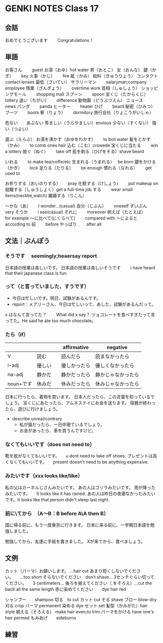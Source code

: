 # GENKI NOTES Class 17

## 会話

おめでとうございます　　 Congratulations！

## 単語

お客さん　　 guest
お湯（おゆ）hot water
男（おとこ）
女（おんな）
鍵（かぎ）　　 key
火事（かじ）　　 fire
紙（かみ）
給料（きゅうりょう）
コンタクト　　 contact lenses
最低（さいてい）
サラリーマン　　 salaryman;company employee
残業（ざんぎょう）　　 overtime work
首相（しゅしょう）
ショッピングモール　　 shopping mall
スプーン　　 spoon
宝くじ（たからくじ）　　 lottery
違い（ちがい）　　 difference
動物園（どうぶつえん）
ニュース　　 news
パンダ　　 panda
ヒーター　　 heater
ひげ　　 beard
秘密（ひみつ）
ブーツ　　 boots
寮（りょう）　　 dormitory
旅行会社（りょこうがいしゃ）

危ない　　あぶない
羨ましい（うらやましい）envious
少ない（すくない）
強い（つよい）

選ぶ（えらぶ）
お湯を沸かす（おゆをわかす）　　 to boil water
髪をとかす（かみ）　　 to comb ones hair
込む（こむ）crowede
宝くじに当たる　　 win a lottery
脱ぐ（ぬぐ）　　 take off
髭を剃る（ひげをそる）shave beard

いれる　　 to make tea/coffe/etc
生まれる（うまれる）　 be born
鍵をかける（かぎ）　　 lock
足りる（たりる）　　 be enough
慣れる（なれる）　　 get used to

お祈りする（おいのりする）　　 pray
化粧する（けしょう）　　 put makeup on
就職する（しゅうしょく）get a full-time job
する　　 wear small items(necktie,watch)
離婚する（りこん）

～かな（あ）　　 I wonder...(casual)
自分（じぶん）　　 oneself
ずいぶん　　 very
そうか　　 i see(casual)
それに　　 moreover
例えば（たとえば）　　 for example
～に比べて(にくらべて)　　 compared with
～によると　　 according to
前　　 before
やっぱり　　 after all

## 文法｜ぶんぽう

### そうです　 seemingly;heaersay report

日本語の授業は楽しいです。
日本語の授業は楽しいそうです　　 i have heard that their japanese class is fun.

### って（と言っていました、すうです）

- 今日は忙しいです。明日、試験があるんです。
- report：メアリーさん、今日は忙しいって、あした、試験があるんだって。

x はなんて言ってた？　　 What did x say？
ツョコレートを食べすぎたって言ってた。He said he ate too much chocolate。

### たら（if）

|           |          | affirmative  | negative           |
| --------- | -------- | ------------ | ------------------ |
| V         | 読む     | 読んだら     | 読まなかったら     |
| i-adj     | 優しい   | 優しかったら | 優しくなかったら   |
| na-adj    | 静かだ　 | 静かだったら | 静かじゃなかったら |
| noun+です | 休みだ   | 休みだったら | 休みじゃなかったら |

日本に行ったら、着物を買います。
日本人だったら、この言葉を知っているでしょう。
宝くじにあたったら、アムネステイにお金を送ります。
宿題が終わったら、遊びに行けましょう。

- describe unreal/contrary
  - 私が猫だったら、一日中寝ているでしょう。
  - お金があったら、車を買うんですけど。

### なくてもいいです（does not need to）

靴を脱がなくてもいいです。　　u dont need to take off shoes.
プレゼントは高くなくてもいいです。　　present doesn't need to be anything expensive.

### みたいです（xxx looks like/like）

私の父はカーネルじさんみたいです。
あの人はゴリラみたいです。
雨が降ったみたいです。　　It looks like it has rained.
あの人は昨日の夜寝なかったみたいです。It looks like that person didn't sleep last night.

### 前に\てから　（A～B：B before A\A then B）

国に帰る前に、もう一度東京に行きます。
日本に来る前に、一学期日本語を勉強しました。　　

勉強してから、友達に手紙を書きました。
Xが来てから、食べましょう。

## 文例

カット（パーマ）お願いします。 ...hair cut
あまり短くしないでください。　　...too short
そらないでください　don't shave...
3センチぐらい切ってください。　　3 centimeters...
後ろを揃えてください（.をそろえ）...cut the back all the same length
赤に染めてください　　dye hair red

シャンプー　　shampoo
切る　to cut
カット cut
そる shave
ブロー blow-dry
刈る crop
パーマ permanent
染める dye
セット set
髪型（かみがた）hair style
揃える（そろえる） make hair even;to trim
パーマをかける have one's hair permed
もみあげ　　sideburns

## 練習
